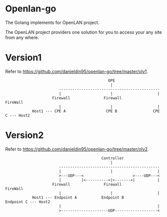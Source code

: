 # Openlan-go

The Golang implements for OpenLAN project.

The OpenLAN project providers one solution for you to access your any site from any where. 

# Version1 

Refer to https://github.com/danieldin95/openlan-go/tree/master/olv1.

                                                  OPE
                                                   |
                            ---------------------------------------------
                            |                      |                    |
                         Firewall               Firewall             FireWall
                            |                      |                    |
                Host1 --- CPE A                  CPE B                CPE C --- Host2

# Version2

Refer to https://github.com/danieldin95/openlan-go/tree/master/olv2.

                                               Controller
                                                   |
                            ---------------------------------------------
                            |                      |                    |
                            >---UDP---<                      >----UDP---<    
                            |         |<---------->|<------->|          |
                         Firewall               Firewall             FireWall
                            |                      |                    |
                Host1 --- Endpoint A           Endpoint B             Endpoint C --- Host2
                            |                                           |
                            >---------------------UDP-------------------<
